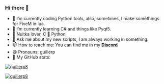 ### Hi there 👋

- 🔭 I’m currently coding Python tools, also, sometimes, I make somethings for FiveM in lua.
- 🌱 I’m currently learning C# and things like Pyqt5.
- 🌭 Nuitka lover, C 🤝 Python
- 💬 Ask me about my new scripts, I am always working in something.
- 📫 How to reach me: You can find me in my [**Discord**](https://discord.gg/eBpmkW6e5j)
- 😄 Pronouns: guillerp
- 🤔 My GitHub stats: 


[![guillerp8](https://github-readme-stats.vercel.app/api?username=guillerp8)](https://discord.gg/eBpmkW6e5j)

[![guillerp8](https://github-readme-stats.vercel.app/api/top-langs/?username=guillerp8)](https://discord.gg/eBpmkW6e5j)


